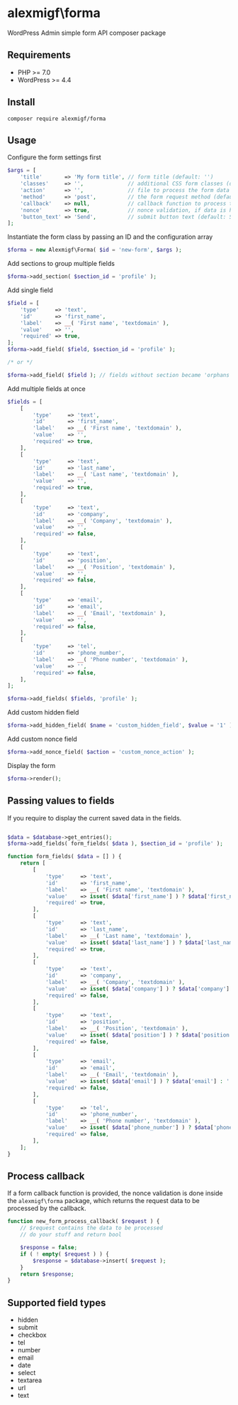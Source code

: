 # alexmigf\forma
WordPress Admin simple form API composer package

## Requirements

- PHP >= 7.0
- WordPress >= 4.4

## Install

```shell
composer require alexmigf/forma
```

## Usage

Configure the form settings first

```php
$args = [
	'title'       => 'My form title', // form title (default: '')
	'classes'     => '',              // additional CSS form classes (default: '')
	'action'      => '',              // file to process the form data (default: '')
	'method'      => 'post',          // the form request method (default: 'post')
	'callback'    => null,            // callback function to process the form data (default: null)
	'nonce'       => true,            // nonce validation, if data is handled by this package (default: false)
	'button_text' => 'Send',          // submit button text (default: Send)
];
```

Instantiate the form class by passing an ID and the configuration array

```php
$forma = new Alexmigf\Forma( $id = 'new-form', $args );
```

Add sections to group multiple fields

```php
$forma->add_section( $section_id = 'profile' );
```

Add single field

```php
$field = [
	'type'     => 'text',
	'id'       => 'first_name',
	'label'    => __( 'First name', 'textdomain' ),
	'value'    => '',
	'required' => true,
];
$forma->add_field( $field, $section_id = 'profile' );

/* or */

$forma->add_field( $field ); // fields without section became 'orphans', non grouped
```

Add multiple fields at once

```php
$fields = [
	[
		'type'     => 'text',
		'id'       => 'first_name',
		'label'    => __( 'First name', 'textdomain' ),
		'value'    => '',
		'required' => true,
	],
	[
		'type'     => 'text',
		'id'       => 'last_name',
		'label'    => __( 'Last name', 'textdomain' ),
		'value'    => '',
		'required' => true,
	],
	[
		'type'     => 'text',
		'id'       => 'company',
		'label'    => __( 'Company', 'textdomain' ),
		'value'    => '',
		'required' => false,
	],
	[
		'type'     => 'text',
		'id'       => 'position',
		'label'    => __( 'Position', 'textdomain' ),
		'value'    => '',
		'required' => false,
	],
	[
		'type'     => 'email',
		'id'       => 'email',
		'label'    => __( 'Email', 'textdomain' ),
		'value'    => '',
		'required' => false,
	],
	[
		'type'     => 'tel',
		'id'       => 'phone_number',
		'label'    => __( 'Phone number', 'textdomain' ),
		'value'    => '',
		'required' => false,
	],
];

$forma->add_fields( $fields, 'profile' );
```

Add custom hidden field

```php
$forma->add_hidden_field( $name = 'custom_hidden_field', $value = '1' );
```

Add custom nonce field

```php
$forma->add_nonce_field( $action = 'custom_nonce_action' );
```

Display the form

```php
$forma->render();
```

## Passing values to fields

If you require to display the current saved data in the fields.

```php

$data = $database->get_entries();
$forma->add_fields( form_fields( $data ), $section_id = 'profile' );

function form_fields( $data = [] ) {
	return [
		[
			'type'     => 'text',
			'id'       => 'first_name',
			'label'    => __( 'First name', 'textdomain' ),
			'value'    => isset( $data['first_name'] ) ? $data['first_name'] : '',
			'required' => true,
		],
		[
			'type'     => 'text',
			'id'       => 'last_name',
			'label'    => __( 'Last name', 'textdomain' ),
			'value'    => isset( $data['last_name'] ) ? $data['last_name'] : '',
			'required' => true,
		],
		[
			'type'     => 'text',
			'id'       => 'company',
			'label'    => __( 'Company', 'textdomain' ),
			'value'    => isset( $data['company'] ) ? $data['company'] : '',
			'required' => false,
		],
		[
			'type'     => 'text',
			'id'       => 'position',
			'label'    => __( 'Position', 'textdomain' ),
			'value'    => isset( $data['position'] ) ? $data['position'] : '',
			'required' => false,
		],
		[
			'type'     => 'email',
			'id'       => 'email',
			'label'    => __( 'Email', 'textdomain' ),
			'value'    => isset( $data['email'] ) ? $data['email'] : '',
			'required' => false,
		],
		[
			'type'     => 'tel',
			'id'       => 'phone_number',
			'label'    => __( 'Phone number', 'textdomain' ),
			'value'    => isset( $data['phone_number'] ) ? $data['phone_number'] : '',
			'required' => false,
		],
	];
}
```

## Process callback

If a form callback function is provided, the nonce validation is done inside the `alexmigf\forma` package, which returns the request data to be processed by the callback.

```php
function new_form_process_callback( $request ) {
	// $request contains the data to be processed
	// do your stuff and return bool

	$response = false;
	if ( ! empty( $request ) ) {
		$response = $database->insert( $request );
	}
	return $response;
}
```

## Supported field types

- hidden
- submit
- checkbox
- tel
- number
- email
- date
- select
- textarea
- url
- text
